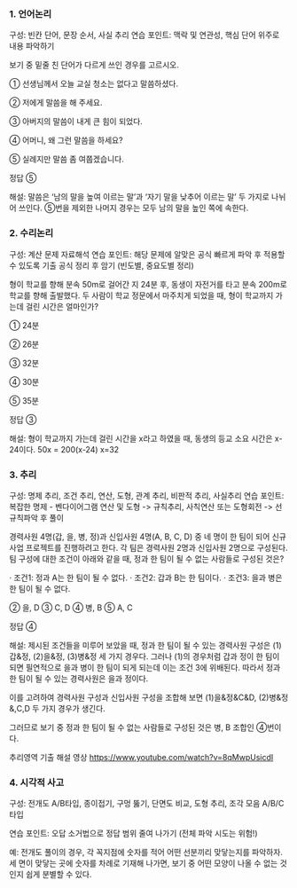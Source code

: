 ### 1. 언어논리

구성: 빈칸 단어, 문장 순서, 사실 추리
연습 포인트: 맥락 및 연관성, 핵심 단어 위주로 내용 파악하기

보기 중 밑줄 친 단어가 다르게 쓰인 경우를 고르시오.

① 선생님께서 오늘 교실 청소는 없다고 말씀하셨다.

② 저에게 말씀을 해 주세요.

③ 아버지의 말씀이 내게 큰 힘이 되었다.

④ 어머니, 왜 그런 말씀을 하세요?

⑤ 실례지만 말씀 좀 여쭙겠습니다.

정답 ⑤

해설: 말씀은 ‘남의 말을 높여 이르는 말’과 ‘자기 말을 낮추어 이르는 말’ 두 가지로 나뉘어 쓰인다. ⑤번을 제외한 나머지 경우는 모두 남의 말을 높인 쪽에 속한다.

### 2. 수리논리

구성: 계산 문제 자료해석
연습 포인트: 해당 문제에 알맞은 공식 빠르게 파악 후 적용할 수 있도록 기출 공식 정리 후 암기 (빈도별, 중요도별 정리)

형이 학교를 향해 분속 50m로 걸어간 지 24분 후, 동생이 자전거를 타고 분속 200m로 학교를 향해 출발했다. 두 사람이 학교 정문에서 마주치게 되었을 때, 형이 학교까지 가는데 걸린 시간은 얼마인가?

① 24분

② 26분

③ 32분

④ 30분

⑤ 35분

정답 ③

해설: 형이 학교까지 가는데 걸린 시간을 x라고 하였을 때, 동생의 등교 소요 시간은 x-24이다.
50x = 200(x-24)
x=32

### 3. 추리

구성: 명제 추리, 조건 추리, 연산, 도형, 관계 추리, 비판적 추리, 사실추리
연습 포인트: 복잡한 명제 - 벤다이어그램 연산 및 도형 -> 규칙추리, 사칙연산 또는 도형회전 -> 선 규칙파악 후 풀이

경력사원 4명(갑, 을, 병, 정)과 신입사원 4명(A, B, C, D) 중 네 명이 한 팀이 되어 신규 사업 프로젝트를 진행하려고 한다. 각 팀은 경력사원 2명과 신입사원 2명으로 구성된다. 팀 구성에 대한 조건이 아래와 같을 때, 정과 한 팀이 될 수 없는 사람들로 구성된 것은?

· 조건1: 정과 A는 한 팀이 될 수 없다.
· 조건2: 갑과 B는 한 팀이다.
· 조건3: 을과 병은 한 팀이 될 수 없다.

② 을, D
③ C, D
④ 병, B
⑤ A, C

정답 ④


해설: 제시된 조건들을 미루어 보았을 때, 정과 한 팀이 될 수 있는 경력사원 구성은 (1)갑&정, (2)을&정, (3)병&정 세 가지 경우다. 그러나 (1)의 경우처럼 갑과 정이 한 팀이 되면 필연적으로 을과 병이 한 팀이 되게 되는데 이는 조건 3에 위배된다. 따라서 정과 한 팀이 될 수 있는 경력사원은 을과 정이다.

이를 고려하여 경력사원 구성과 신입사원 구성을 조합해 보면
(1)을&정&C&D, (2)병&정&,C,D 두 가지 경우가 생긴다.

그러므로 보기 중 정과 한 팀이 될 수 없는 사람들로 구성된 것은 병, B 조합인 ④번이다.

추리영역 기출 해설 영상
https://www.youtube.com/watch?v=8qMwpUsicdI
 

 

### 4. 시각적 사고

구성: 전개도 A/B타입, 종이접기, 구멍 뚫기, 단면도 비교, 도형 추리, 조각 모음 A/B/C 타입

연습 포인트: 오답 소거법으로 정답 범위 줄여 나가기 (전체 파악 시도는 위험!)

예: 전개도 풀이의 경우, 각 꼭지점에 숫자를 적어 어떤 선분끼리 맞닿는지를 파악하자. 세 면이 맞닿는 곳에 숫자를 차례로 기재해 나가면, 보기 중 어떤 모양이 나올 수 없는 것인지 쉽게 분별할 수 있다.
